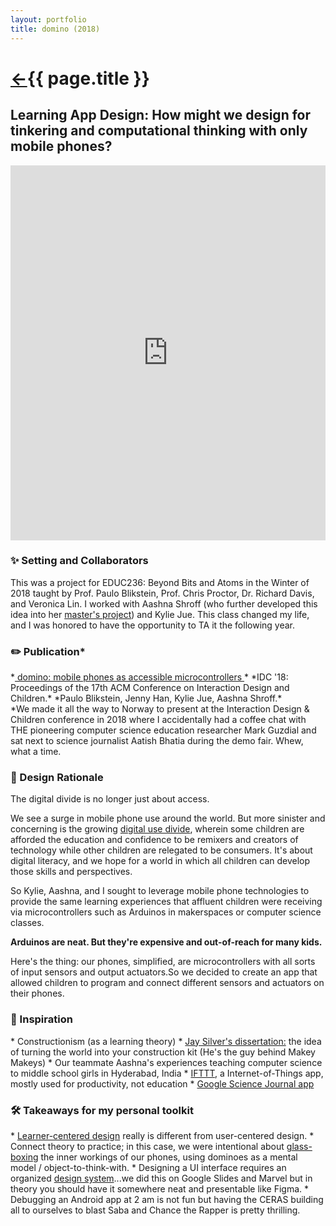 ```yaml
---
layout: portfolio
title: domino (2018)
---
```

<h1><a href="/">&#8592;</a>{{ page.title }}</h1>
<h2> Learning App Design: How might we design for tinkering and computational thinking with only mobile phones?</h2>
<iframe src="https://docs.google.com/presentation/d/e/2PACX-1vQlBDrkUKOhJDZ7AICsePvXrDaghBOs5kVQMwAicLwZw80s6_Iw3DbLXjXtzXP97QYdI_PpFAL40gU7/embed?start=false&loop=false&delayms=3000" frameborder="0" width="100%" height="600px" allowfullscreen="true" mozallowfullscreen="true" webkitallowfullscreen="true"></iframe>


<h3>✨ Setting and Collaborators</h3>
This was a project for EDUC236: Beyond Bits and Atoms in the Winter of 2018 taught by Prof. Paulo Blikstein, Prof. Chris Proctor, Dr. Richard Davis, and Veronica Lin. I worked with Aashna Shroff (who further developed this idea into her <a href="https://ed.stanford.edu/ldt/students/ma-projects/domino" target="_blank"> master's project</a>) and Kylie Jue. This class changed my life, and I was honored to have the opportunity to TA it the following year.

<h3>✏️ Publication*</h3>
*<a href="https://dl.acm.org/doi/10.1145/3202185.3213524" target="\_blank"> domino: mobile phones as accessible microcontrollers </a>*
*IDC '18: Proceedings of the 17th ACM Conference on Interaction Design and Children.*
*Paulo Blikstein, Jenny Han, Kylie Jue, Aashna Shroff.*

<br>
*We made it all the way to Norway to present at the Interaction Design & Children conference in 2018 where I accidentally had a coffee chat with THE pioneering computer science education researcher Mark Guzdial and sat next to science journalist Aatish Bhatia during the demo fair. Whew, what a time.

<h3>💭 Design Rationale</h3>
The digital divide is no longer just about access.

We see a surge in mobile phone use around the world. But more sinister and concerning is the growing <a href="https://doi.org/10.1002/trtr.1603" target="\_blank">digital use divide</a>, wherein some children are afforded the education and confidence to be remixers and creators of technology
while other children are relegated to be consumers. It's about digital literacy, and we hope for a world in which all children can develop those skills and perspectives.

So Kylie, Aashna, and I sought to leverage mobile phone technologies to provide the same learning experiences that affluent children were receiving via microcontrollers such as Arduinos in makerspaces or computer science classes.

**Arduinos are neat. But they're expensive and out-of-reach for many kids.**

Here's the thing: our phones, simplified, are microcontrollers with all sorts of input sensors and output actuators.So we decided to create an app that allowed children to program and connect different sensors and actuators on their phones.

<h3>🤔 Inspiration</h3>
* Constructionism (as a learning theory)
* <a href="https://dspace.mit.edu/handle/1721.1/95590" target="\_blank">Jay Silver's dissertation:</a> the idea of turning the world into your construction kit (He's the guy behind Makey Makeys)
* Our teammate Aashna's experiences teaching computer science to middle school girls in Hyderabad, India
* <a href="https://ifttt.com/" target="\_blank">IFTTT</a>, a Internet-of-Things app, mostly used for productivity, not education
* <a href="https://sciencejournal.withgoogle.com/" target="\_blank">Google Science Journal app</a>

<h3>🛠️ Takeaways for my personal toolkit </h3>
* <a href="http://papers.cumincad.org/data/works/att/952f.content.pdf" target="_blank">Learner-centered design</a> really is different from user-centered design.
* Connect theory to practice; in this case, we were intentional about <a href="https://dl.acm.org/doi/10.5555/1161135.1161153" target="_blank">glass-boxing</a> the inner workings of our phones, using dominoes as a mental model / object-to-think-with.
* Designing a UI interface requires an organized <a href="https://www.invisionapp.com/inside-design/guide-to-design-systems/" target="_blank">design system</a>...we did this on Google Slides and Marvel but in theory you should have it somewhere neat and presentable like Figma.
* Debugging an Android app at 2 am is not fun but having the CERAS building all to ourselves to blast Saba and Chance the Rapper is pretty thrilling.  
